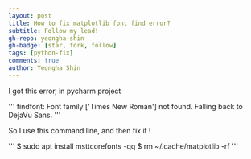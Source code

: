 ```yaml
---
layout: post
title: How to fix matplotlib font find error?
subtitle: Follow my lead!
gh-repo: yeongha-shin
gh-badge: [star, fork, follow]
tags: [python-fix]
comments: true
author: Yeongha Shin
---
```


I got this error, in pycharm project 

'''
findfont: Font family ['Times New Roman'] not found. Falling back to DejaVu Sans.
'''

So I use this command line, and then fix it !

'''
$ sudo apt install msttcorefonts -qq
$ rm ~/.cache/matplotlib -rf
'''
